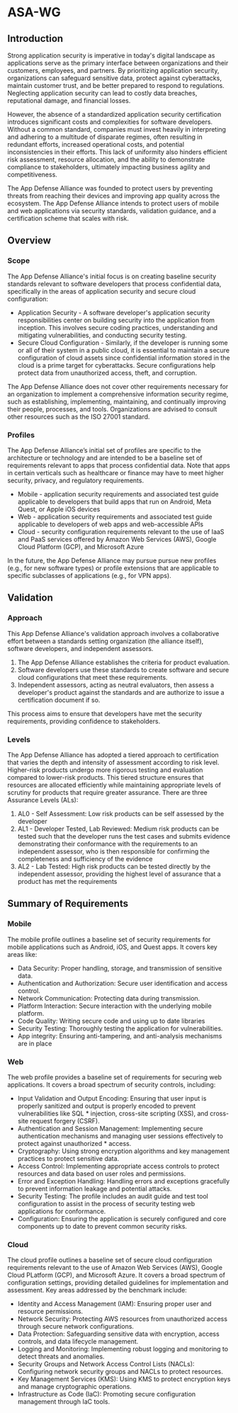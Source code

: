 # ASA-WG

## Introduction

Strong application security is imperative in today's digital landscape as applications serve as the primary interface between organizations and their customers, employees, and partners. By prioritizing application security, organizations can safeguard sensitive data, protect against cyberattacks, maintain customer trust, and be better prepared to respond to regulations. Neglecting application security can lead to costly data breaches, reputational damage, and financial losses.

However, the absence of a standardized application security certification introduces significant costs and complexities for software developers. Without a common standard, companies must invest heavily in interpreting and adhering to a multitude of disparate regimes, often resulting in redundant efforts, increased operational costs, and potential inconsistencies in their efforts. This lack of uniformity also hinders efficient risk assessment, resource allocation, and the ability to demonstrate compliance to stakeholders, ultimately impacting business agility and competitiveness.

The App Defense Alliance was founded to protect users by preventing threats from reaching their devices and improving app quality across the ecosystem. The App Defense Alliance intends to protect users of mobile and web applications via security standards, validation guidance, and a certification scheme that scales with risk.

## Overview
### Scope

The App Defense Alliance's initial focus is on creating baseline security standards relevant to software developers that process confidential data, specifically in the areas of application security and secure cloud configuration:
* Application Security - A software developer's application security responsibilities center on building security into the application from inception.  This involves secure coding practices, understanding and mitigating vulnerabilities, and conducting security testing.
* Secure Cloud Configuration - Similarly, if the developer is running some or all of their system in a public cloud, it is essential to maintain a secure configuration of cloud assets since confidential information stored in the cloud is a prime target for cyberattacks. Secure configurations help protect data from unauthorized access, theft, and corruption.

The App Defense Alliance does not cover other requirements necessary for an organization to implement a comprehensive information security regime, such as establishing, implementing, maintaining, and continually improving their people, processes, and tools. Organizations are advised to consult other resources such as the ISO 27001 standard.

### Profiles

The App Defense Alliance’s initial set of profiles are specific to the architecture or technology and are intended to be a baseline set of requirements relevant to apps that process confidential data. Note that apps in certain verticals such as healthcare or finance may have to meet higher security, privacy, and regulatory requirements.

* Mobile - application security requirements and associated test guide applicable to developers that build apps that run on Android, Meta Quest, or Apple iOS devices
* Web - application security requirements and associated test guide applicable to developers of web apps and web-accessible APIs
* Cloud - security configuration requirements relevant to the use of IaaS and PaaS services offered by Amazon Web Services (AWS), Google Cloud Platform (GCP), and Microsoft Azure

In the future, the App Defense Alliance may pursue pursue new profiles (e.g., for new software types) or profile extensions that are applicable to specific subclasses of applications (e.g., for VPN apps).

## Validation
### Approach

This App Defense Alliance's validation approach involves a collaborative effort between a standards setting organization (the alliance itself), software developers, and independent assessors.
1. The App Defense Alliance establishes the criteria for product evaluation.
2. Software developers use these standards to create software and secure cloud configurations that meet these requirements.
3. Independent assessors, acting as neutral evaluators, then assess a developer's product against the standards and are authorize to issue a certification document if so.

This process aims to ensure that developers have met the security requirements, providing confidence to stakeholders.
### Levels

The App Defense Alliance has adopted a tiered approach to certification that varies the depth and intensity of assessment according to risk level. Higher-risk products undergo more rigorous testing and evaluation compared to lower-risk products. This tiered structure ensures that resources are allocated efficiently while maintaining appropriate levels of scrutiny for products that require greater assurance. There are three Assurance Levels (ALs):

1. AL0 - Self Assessment: Low risk products can be self assessed by the developer
2. AL1 - Developer Tested, Lab Reviewed: Medium risk products can be tested such that the developer runs the test cases and submits evidence demonstrating their conformance with the requirements to an independent assessor, who is then responsible for confirming the completeness and sufficiency of the evidence
3. AL2 - Lab Tested: High risk products can be tested directly by the independent assessor, providing the highest level of assurance that a product has met the requirements

## Summary of Requirements
### Mobile

The mobile profile outlines a baseline set of security requirements for mobile applications such as Android, iOS, and Quest apps. It covers key areas like:
* Data Security: Proper handling, storage, and transmission of sensitive data.
* Authentication and Authorization: Secure user identification and access control.
* Network Communication: Protecting data during transmission.
* Platform Interaction: Secure interaction with the underlying mobile platform.
* Code Quality: Writing secure code and using up to date libraries
* Security Testing: Thoroughly testing the application for vulnerabilities.
* App integrity: Ensuring anti-tampering, and anti-analysis mechanisms are in place

### Web

The web profile provides a baseline set of requirements for securing web applications. It covers a broad spectrum of security controls, including:
* Input Validation and Output Encoding: Ensuring that user input is properly sanitized and output is properly encoded to prevent vulnerabilities like SQL * injection, cross-site scripting (XSS), and cross-site request forgery (CSRF).
* Authentication and Session Management: Implementing secure authentication mechanisms and managing user sessions effectively to protect against unauthorized * access.
* Cryptography: Using strong encryption algorithms and key management practices to protect sensitive data.
* Access Control: Implementing appropriate access controls to protect resources and data based on user roles and permissions.
* Error and Exception Handling: Handling errors and exceptions gracefully to prevent information leakage and potential attacks.
* Security Testing: The profile includes an audit guide and test tool configuration to assist in the process of security testing web applications for conformance.
* Configuration: Ensuring the application is securely configured and core components up to date to prevent common security risks.

### Cloud

The cloud profile outlines a baseline set of secure cloud configuration requirements relevant to the use of Amazon Web Services (AWS), Google Cloud PLatform (GCP), and Microsoft Azure. It covers a broad spectrum of configuration settings, providing detailed guidelines for implementation and assessment.
Key areas addressed by the benchmark include:
* Identity and Access Management (IAM): Ensuring proper user and resource permissions.
* Network Security: Protecting AWS resources from unauthorized access through secure network configurations.
* Data Protection: Safeguarding sensitive data with encryption, access controls, and data lifecycle management.
* Logging and Monitoring: Implementing robust logging and monitoring to detect threats and anomalies.
* Security Groups and Network Access Control Lists (NACLs): Configuring network security groups and NACLs to protect resources.
* Key Management Services (KMS): Using KMS to protect encryption keys and manage cryptographic operations.
* Infrastructure as Code (IaC): Promoting secure configuration management through IaC tools.
